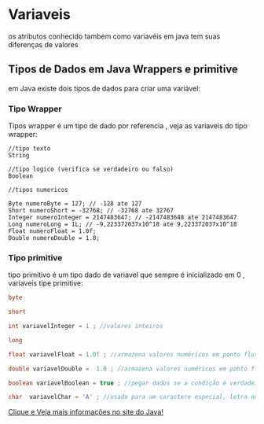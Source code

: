 # Variaveis
os atributos conhecido também como variavéis em java tem suas diferenças de valores 

## Tipos de Dados em Java  Wrappers e primitive
em Java existe dois tipos de dados para criar uma variável:

### Tipo Wrapper 
Tipos wrapper é um tipo de dado por referencia , veja as variaveis do tipo wrapper:


~~~
//tipo texto
String 

//tipo logico (verifica se verdadeiro ou falso)
Boolean

//tipos numericos 

Byte numeroByte = 127; // -128 ate 127
Short numeroShort = -32768; // -32768 ate 32767
Integer numeroInteger = 2147483647; // -2147483648 ate 2147483647
Long numeroLong = 1L; // -9,223372037x10^18 ate 9,223372037x10^18
Float numeroFloat = 1.0f;
Double numeroDouble = 1.0;
~~~

### Tipo primitive 

tipo primitivo é um tipo dado de variavel que sempre é inicializado em 0 , variaveis tipe primitive:

~~~java
byte 

short

int variavelInteger = 1 ; //valores inteiros

long 

float variavelFloat = 1.0f ; //armazena valores numéricos em ponto flutuante de precisão simples

double variavelDouble =  1.0 ; //armazena valores numéricos em ponto flutuante de precisão dupla 

boolean variavelBoolean = true ; //pegar dados se a condição é verdadeiro ou falso. (true or false)

char  variavelChar = 'A' ; //usado para um caractere especial, letra ou numero
~~~

<a href="https://docs.oracle.com/javase/tutorial/java/nutsandbolts/datatypes.html"> Clique e Veja mais informações no site do Java!</a>

